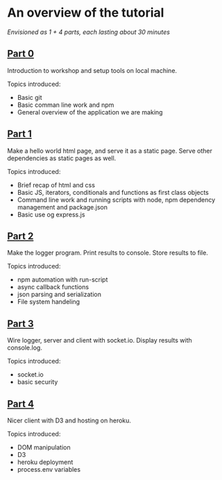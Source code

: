 An overview of the tutorial
===========================

_Envisioned as 1 + 4 parts, each lasting about 30 minutes_

[Part 0](/part0)
----------------

Introduction to workshop and setup tools on local machine.

Topics introduced:

* Basic git
* Basic comman line work and npm
* General overview of the application we are making


[Part 1](/part1)
----------------

Make a hello world html page, and serve it as a static page. Serve other dependencies as static pages as well.

Topics introduced:

* Brief recap of html and css
* Basic JS, iterators, conditionals and functions as first class objects
* Command line work and running scripts with node, npm dependency management and package.json
* Basic use og express.js


[Part 2](/part2)
----------------

Make the logger program. Print results to console. Store results to file.

Topics introduced:
	
* npm automation with run-script
* async callback functions
* json parsing and serialization
* File system handeling


[Part 3](/part3)
----------------

Wire logger, server and client with socket.io. Display results with console.log.

Topics introduced:

* socket.io
* basic security


[Part 4](/part4)
----------------

Nicer client with D3 and hosting on heroku.

Topics introduced:

* DOM manipulation
* D3
* heroku deployment
* process.env variables
